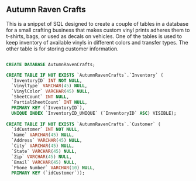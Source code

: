 ## Autumn Raven Crafts

This is a snippet of SQL designed to create a couple of tables in a database for a small crafting business that makes custom vinyl prints
adheres them to t-shirts, bags, or used as decals on vehicles. One of the tables is used to keep inventory of available vinyls in different
colors and transfer types.  The other table is for storing customer information.



```SQL

CREATE DATABASE AutumnRavenCrafts;

CREATE TABLE IF NOT EXISTS `AutumnRavenCrafts`.`Inventory` (
  `InventoryID` INT NOT NULL,
  `VinylType` VARCHAR(45) NULL,
  `VinylColor` VARCHAR(45) NULL,
  `SheetCount` INT NULL,
  `PartialSheetCount` INT NULL,
  PRIMARY KEY (`InventoryID`),
  UNIQUE INDEX `InventoryID_UNIQUE` (`InventoryID` ASC) VISIBLE);
  
CREATE TABLE IF NOT EXISTS `AutumnRavenCrafts`.`Customer` (
  `idCustomer` INT NOT NULL,
  `Name` VARCHAR(45) NULL,
  `Address` VARCHAR(45) NULL,
  `City` VARCHAR(45) NULL,
  `State` VARCHAR(45) NULL,
  `Zip` VARCHAR(45) NULL,
  `Email` VARCHAR(45) NULL,
  `Phone Number` VARCHAR(10) NULL,
  PRIMARY KEY (`idCustomer`));
  
```
